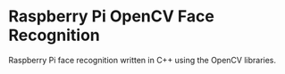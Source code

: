 # Raspberry Pi OpenCV Face Recognition
Raspberry Pi face recognition written in C++ using the OpenCV libraries.
